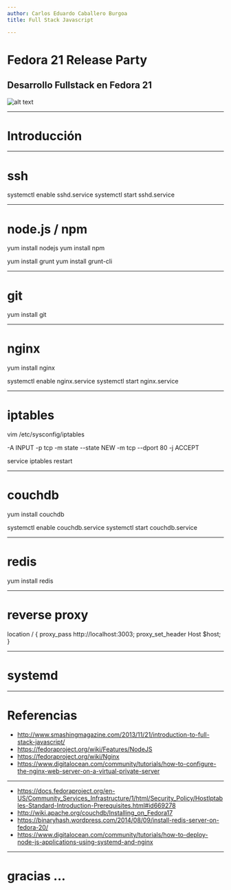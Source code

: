 ```yaml
---
author: Carlos Eduardo Caballero Burgoa
title: Full Stack Javascript

---
```

# Fedora 21 Release Party
## Desarrollo Fullstack en Fedora 21
![alt text](http://localhost:9000/img/logo.jpg "LESS")

---
# Introducción

---
# ssh

systemctl enable sshd.service
systemctl start sshd.service

---
# node.js / npm

yum install nodejs
yum install npm

yum install grunt
yum install grunt-cli

---
# git
yum install git

---
# nginx

yum install nginx

systemctl enable nginx.service
systemctl start nginx.service

---
# iptables

vim /etc/sysconfig/iptables

-A INPUT -p tcp -m state --state NEW -m tcp --dport 80 -j ACCEPT

service iptables restart

---
# couchdb
yum install couchdb

systemctl enable couchdb.service
systemctl start couchdb.service

---
# redis

yum install redis

---
# reverse proxy

location / {
    proxy_pass http://localhost:3003;
    proxy_set_header Host $host;
}

---
# systemd

---
# Referencias
- http://www.smashingmagazine.com/2013/11/21/introduction-to-full-stack-javascript/
- https://fedoraproject.org/wiki/Features/NodeJS
- https://fedoraproject.org/wiki/Nginx
- https://www.digitalocean.com/community/tutorials/how-to-configure-the-nginx-web-server-on-a-virtual-private-server

---
- https://docs.fedoraproject.org/en-US/Community_Services_Infrastructure/1/html/Security_Policy/HostIptables-Standard-Introduction-Prerequisites.html#id669278
- http://wiki.apache.org/couchdb/Installing_on_Fedora17
- https://binaryhash.wordpress.com/2014/08/09/install-redis-server-on-fedora-20/
- https://www.digitalocean.com/community/tutorials/how-to-deploy-node-js-applications-using-systemd-and-nginx

---
# gracias ...

